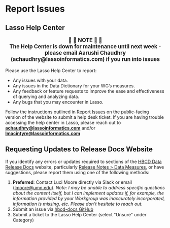 # Report Issues

## Lasso Help Center

<p style="text-align: center; font-size: 1.2em">
<b>🚧 🚧 NOTE 🚧 🚧<br>The Help Center is down for maintenance until next week - please email Aarushi Chaudhry (achaudhry@lassoinformatics.com) if you run into issues</b></p>



Please use the Lasso Help Center to report: 

- Any issues with your data.
- Any issues in the Data Dictionary for your WG’s measures.
- Any feedback or feature requests to improve the ease and effectiveness of querying and analyzing data. 
- Any bugs that you may encounter in Lasso.

Follow the instructions outlined in [Report Issues](https://hbcd-docs.readthedocs.io/en/latest/reportissue/) on the public-facing version of the website to submit a help desk ticket. If you are having trouble accessing the help center in Lasso, please reach out to **achaudhry@lassoinformatics.com** and/or **lmacintyre@lassoinformatics.com**

## Requesting Updates to Release Docs Website

If you identify any errors or updates required to sections of the [HBCD Data Release Docs](https://hbcd-docs.readthedocs.io/en/latest/) website, particularly [Release Notes > Data Measures](https://hbcd-docs.readthedocs.io/en/latest/measures/), or have suggestions, please report them using one of the following methods:

1. **Preferred**: Contact Luci Moore directly via Slack or email (lmoore@umn.edu). *Note: I may be unable to address specific questions about the content itself, but I can implement updates if, for example, the information provided by your Workgroup was inaccurately incorporated, information is missing, etc. Please don't hesitate to reach out.*
2. Submit an issue via [hbcd-docs GitHub](https://github.com/DCAN-Labs/hbcd-docs/issues) 
3. Submit a ticket to the Lasso Help Center (select "Unsure" under Category)
